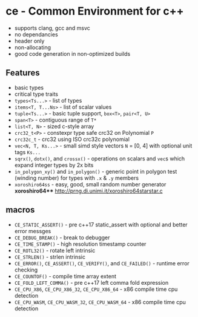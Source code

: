 # ce - Common Environment for c++

- supports clang, gcc and msvc
- no dependancies
- header only
- non-allocating
- good code generation in non-optimized builds

## Features
- basic types
- critical type traits
- `types<Ts...>` - list of types
- `items<T, T...Ns>` - list of scalar values
- `tuple<Ts...>` - basic tuple support, `box<T>`, `pair<T, U>`
- `span<T>` - contiguous range of `T*`
- `list<T, N>` - sized c-style array
- `crc32_t<P>` - constexpr type safe crc32 on Polynomial `P`
- `crc32c_t` - crc32 using ISO crc32c polynomial
- `vec<N, T, Ks...>` - small simd style vectors `N` = [0, 4] with optional unit tags `Ks...`
- `sqrx()`, `dotx()`, and `crossx()` - operations on scalars and `vec`s which expand integer types by 2x bits
- `in_polygon_xy()` and `in_polygon()` - generic point in polygon test (winding number) for types with `.x` & `.y` members
- `xoroshiro64ss` - easy, good, small random number generator **xoroshiro64\*\*** http://prng.di.unimi.it/xoroshiro64starstar.c
## macros
- `CE_STATIC_ASSERT()` - pre c++17 static_assert with optional and better error messges
- `CE_DEBUG_BREAK()` - break to debugger
- `CE_TIME_STAMP()` - high resolution timestamp counter
- `CE_ROTL32()` - rotate left intrinsic
- `CE_STRLEN()` - strlen intrinsic
- `CE_ERROR()`, `CE_ASSERT()`, `CE_VERIFY()`, and `CE_FAILED()` - runtime error checking
- `CE_COUNTOF()` - compile time array extent
- `CE_FOLD_LEFT_COMMA()` - pre c++17 left comma fold expression
- `CE_CPU_X86`, `CE_CPU_X86_32`, `CE_CPU_X86_64` - x86 compile time cpu detection
- `CE_CPU_WASM`, `CE_CPU_WASM_32`, `CE_CPU_WASM_64` - x86 compile time cpu detection
